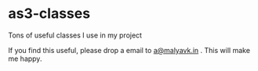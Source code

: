 as3-classes
===========

Tons of useful classes I use in my project

If you find this useful, please drop a email to a@malyavk.in . This will make me happy.